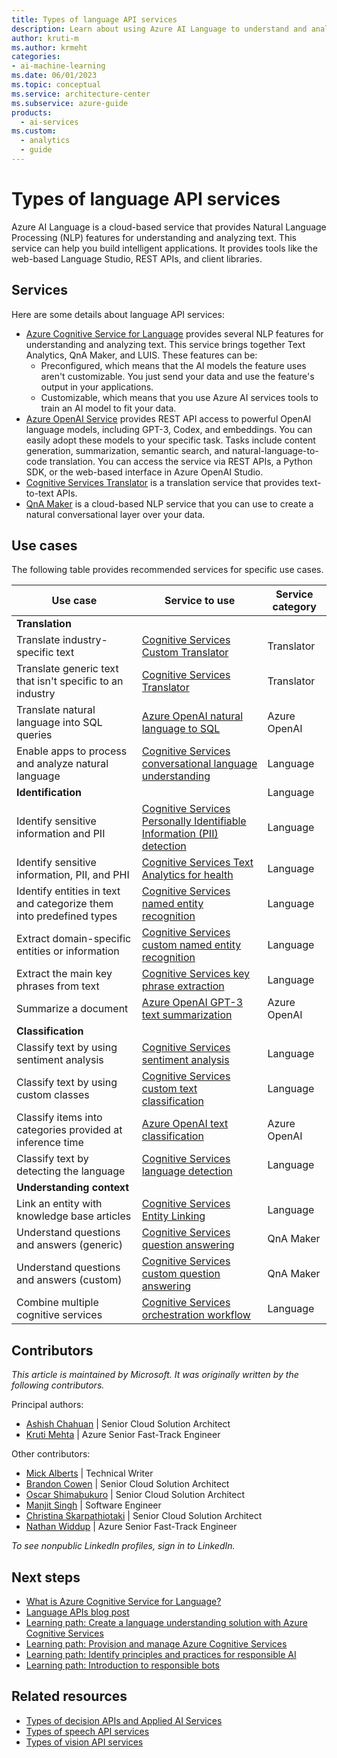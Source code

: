 ```yaml
---
title: Types of language API services
description: Learn about using Azure AI Language to understand and analyze text. Learn which service to use for a specific use case.
author: kruti-m
ms.author: krmeht
categories:
- ai-machine-learning
ms.date: 06/01/2023
ms.topic: conceptual
ms.service: architecture-center
ms.subservice: azure-guide
products:
  - ai-services
ms.custom:
  - analytics
  - guide
---
```


# Types of language API services

Azure AI Language is a cloud-based service that provides Natural Language Processing (NLP) features for understanding and analyzing text. This service can help you build intelligent applications. It provides tools like the web-based Language Studio, REST APIs, and client libraries.

## Services

Here are some details about language API services:

- [Azure Cognitive Service for Language](/azure/cognitive-services/language-service/overview) provides several NLP features for understanding and analyzing text. This service brings together Text Analytics, QnA Maker, and LUIS. These features can be:
  - Preconfigured, which means that the AI models the feature uses aren't customizable. You just send your data and use the feature's output in your applications.
  - Customizable, which means that you use Azure AI services tools to train an AI model to fit your data.
- [Azure OpenAI Service](/azure/cognitive-services/openai/) provides REST API access to powerful OpenAI language models, including GPT-3, Codex, and embeddings. You can easily adopt these models to your specific task. Tasks include content generation, summarization, semantic search, and natural-language-to-code translation. You can access the service via REST APIs, a Python SDK, or the web-based interface in Azure OpenAI Studio.
- [Cognitive Services Translator](/azure/cognitive-services/translator/translator-overview) is a translation service that provides text-to-text APIs.
- [QnA Maker](/azure/cognitive-services/qnamaker/overview/overview) is a cloud-based NLP service that you can use to create a natural conversational layer over your data.

## Use cases

The following table provides recommended services for specific use cases.

| Use case | Service to use | Service category |
|----------|-----------------|---|
|**Translation**| | |
|Translate industry-specific text|[Cognitive Services Custom Translator](/azure/cognitive-services/translator/custom-translator/overview)| Translator |
|Translate generic text that isn't specific to an industry|[Cognitive Services  Translator](/azure/cognitive-services/translator/text-translation-overview)| Translator |
|Translate natural language into SQL queries|[Azure OpenAI natural language to SQL](/azure/cognitive-services/openai/how-to/work-with-code#explaining-an-sql-query)| Azure OpenAI |
|Enable apps to process and analyze natural language|[Cognitive Services conversational language understanding](/azure/cognitive-services/language-service/conversational-language-understanding/overview)| Language |
|**Identification**|| Language |
|Identify sensitive information and PII|[Cognitive Services Personally Identifiable Information (PII) detection](/azure/cognitive-services/language-service/personally-identifiable-information/overview)| Language |
|Identify sensitive information, PII, and PHI|[Cognitive Services Text Analytics for health](/azure/cognitive-services/language-service/text-analytics-for-health/overview)| Language |
|Identify entities in text and categorize them into predefined types|[Cognitive Services named entity recognition](/azure/cognitive-services/language-service/named-entity-recognition/overview)| Language |
|Extract domain-specific entities or information | [Cognitive Services custom named entity recognition](/azure/cognitive-services/language-service/custom-named-entity-recognition/overview) | Language |
|Extract the main key phrases from text |[Cognitive Services key phrase extraction](/azure/cognitive-services/language-service/key-phrase-extraction/overview)| Language |
|Summarize a document|[Azure OpenAI GPT-3 text summarization](/azure/cognitive-services/openai/quickstart#try-text-summarization)| Azure OpenAI |
|**Classification**||  |
| Classify text by using sentiment analysis | [Cognitive Services sentiment analysis](/azure/cognitive-services/language-service/sentiment-opinion-mining/quickstart) | Language |
| Classify text by using custom classes | [Cognitive Services custom text classification](/azure/cognitive-services/language-service/custom-text-classification/quickstart)| Language |
| Classify items into categories provided at inference time | [Azure OpenAI text classification](/azure/cognitive-services/openai/how-to/completions#classification) | Azure OpenAI |
| Classify text by detecting the language | [Cognitive Services language detection](/azure/cognitive-services/language-service/language-detection/overview) | Language |
| **Understanding context** | | |
|Link an entity with knowledge base articles | [Cognitive Services Entity Linking](/azure/search/cognitive-search-skill-entity-linking-v3) | Language |
| Understand questions and answers (generic) | [Cognitive Services question answering](/azure/cognitive-services/language-service/question-answering/overview) | QnA Maker |
| Understand questions and answers (custom) | [Cognitive Services custom question answering](/azure/cognitive-services/language-service/question-answering/overview) | QnA Maker |
| Combine multiple cognitive services | [Cognitive Services orchestration workflow](/azure/cognitive-services/language-service/orchestration-workflow/overview) | Language |

## Contributors

*This article is maintained by Microsoft. It was originally written by the following contributors.*

Principal authors:

- [Ashish Chahuan](https://www.linkedin.com/in/a69171115/) | Senior Cloud Solution Architect
- [Kruti Mehta](https://www.linkedin.com/in/thekrutimehta) | Azure Senior Fast-Track Engineer

Other contributors:

- [Mick Alberts](https://www.linkedin.com/in/mick-alberts-a24a1414/) | Technical Writer
- [Brandon Cowen](https://www.linkedin.com/in/brandon-cowen-1658211b/) | Senior Cloud Solution Architect
- [Oscar Shimabukuro](https://www.linkedin.com/in/oscarshk/) | Senior Cloud Solution Architect
- [Manjit Singh](https://www.linkedin.com/in/manjit-singh-0b922332) | Software Engineer
- [Christina Skarpathiotaki](https://www.linkedin.com/in/christinaskarpathiotaki/) | Senior Cloud Solution Architect
- [Nathan Widdup](https://www.linkedin.com/in/nwiddup) | Azure Senior Fast-Track Engineer

 *To see nonpublic LinkedIn profiles, sign in to LinkedIn.*

## Next steps

- [What is Azure Cognitive Service for Language?](/azure/cognitive-services/language-service/overview)
- [Language APIs blog post](https://techcommunity.microsoft.com/t5/fasttrack-for-azure/azure-cognitive-services-language-api-s-azure-ai-applied/ba-p/3514278)
- [Learning path: Create a language understanding solution with Azure Cognitive Services](/training/paths/create-language-solution-azure-cognitive-services/)
- [Learning path: Provision and manage Azure Cognitive Services](/training/paths/provision-manage-azure-cognitive-services)
- [Learning path: Identify principles and practices for responsible AI](/training/paths/responsible-ai-business-principles/)
- [Learning path: Introduction to responsible bots](/training/modules/responsible-bots-introduction/)

## Related resources

- [Types of decision APIs and Applied AI Services](decision-applied-ai.md)
- [Types of speech API services](speech-api.md)
- [Types of vision API services](vision-api.md)
